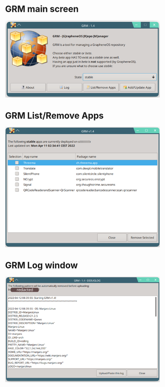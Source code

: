 # GRM main screen

![main](main.png)

# GRM List/Remove Apps

![main](list.png)

# GRM Log window

![main](log.png)
